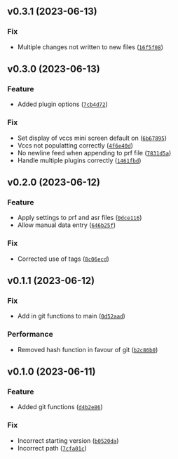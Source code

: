 <!--next-version-placeholder-->

## v0.3.1 (2023-06-13)

### Fix

* Multiple changes not written to new files ([`16f5f08`](https://github.com/chssn/ukcp-updater/commit/16f5f08cd5d4682c8fbeff18330d8a1eda96c3d7))

## v0.3.0 (2023-06-13)

### Feature

* Added plugin options ([`7cb4d72`](https://github.com/chssn/ukcp-updater/commit/7cb4d72ed5a6f60c92fbd56bef3bd6914f8d56a0))

### Fix

* Set display of vccs mini screen default on ([`6b67895`](https://github.com/chssn/ukcp-updater/commit/6b67895a58647f827b5c2178e6be193c440c7f7c))
* Vccs not populatting correctly ([`4f6e40d`](https://github.com/chssn/ukcp-updater/commit/4f6e40d255668197f784240922f261e9eee2c202))
* No newline feed when appending to prf file ([`7831d5a`](https://github.com/chssn/ukcp-updater/commit/7831d5a04972da80852d18a64c8c0b249f424067))
* Handle multiple plugins correctly ([`1461fbd`](https://github.com/chssn/ukcp-updater/commit/1461fbd2c16b3127c12b26a3a47a50ad95f1229d))

## v0.2.0 (2023-06-12)

### Feature

* Apply settings to prf and asr files ([`0dce116`](https://github.com/chssn/ukcp-updater/commit/0dce11670bf7d58aed1a3c023ac75aa1f943da09))
* Allow manual data entry ([`646b25f`](https://github.com/chssn/ukcp-updater/commit/646b25f08cfa0812d2c4711fbb52db6b1a7e48f4))

### Fix

* Corrected use of tags ([`8c06ecd`](https://github.com/chssn/ukcp-updater/commit/8c06ecd7ec318f9d1a1c53342b59c9fddff5c0f5))

## v0.1.1 (2023-06-12)

### Fix

* Add in git functions to main ([`0d52aad`](https://github.com/chssn/ukcp-updater/commit/0d52aad5ba415a3e7ee4ef8cb1f92b63224f0372))

### Performance

* Removed hash function in favour of git ([`b2c86b0`](https://github.com/chssn/ukcp-updater/commit/b2c86b015fb1cf9296e4fa1723e1334b106809aa))

## v0.1.0 (2023-06-11)

### Feature

* Added git functions ([`d4b2e86`](https://github.com/chssn/ukcp-updater/commit/d4b2e8664d968feb07ffa677c89be127d7b4c4b2))

### Fix

* Incorrect starting version ([`b0520da`](https://github.com/chssn/ukcp-updater/commit/b0520da46f965aa3205ece675b167e51acd37026))
* Incorrect path ([`7cfa01c`](https://github.com/chssn/ukcp-updater/commit/7cfa01c4cd728f5ab70b8bf89e0e3c1cb5e86059))